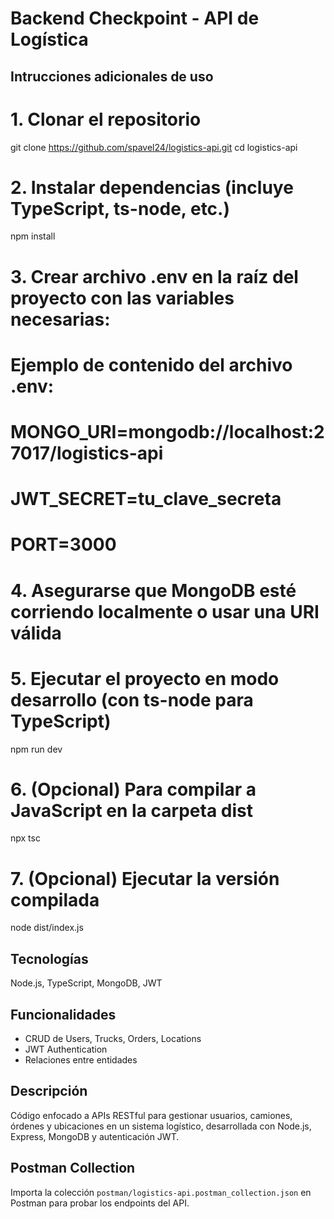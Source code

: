 # Backend Checkpoint - API de Logística

## Intrucciones adicionales de uso

# 1. Clonar el repositorio
git clone https://github.com/spavel24/logistics-api.git
cd logistics-api

# 2. Instalar dependencias (incluye TypeScript, ts-node, etc.)
npm install

# 3. Crear archivo .env en la raíz del proyecto con las variables necesarias:
# Ejemplo de contenido del archivo .env:
# MONGO_URI=mongodb://localhost:27017/logistics-api
# JWT_SECRET=tu_clave_secreta
# PORT=3000

# 4. Asegurarse que MongoDB esté corriendo localmente o usar una URI válida

# 5. Ejecutar el proyecto en modo desarrollo (con ts-node para TypeScript)
npm run dev

# 6. (Opcional) Para compilar a JavaScript en la carpeta dist
npx tsc

# 7. (Opcional) Ejecutar la versión compilada
node dist/index.js

## Tecnologías
Node.js, TypeScript, MongoDB, JWT

## Funcionalidades
- CRUD de Users, Trucks, Orders, Locations
- JWT Authentication
- Relaciones entre entidades

## Descripción
Código enfocado a APIs RESTful para gestionar usuarios, camiones, órdenes y ubicaciones en un sistema logístico, desarrollada con Node.js, Express, MongoDB y autenticación JWT.

## Postman Collection
Importa la colección `postman/logistics-api.postman_collection.json` en Postman para probar los endpoints del API.

